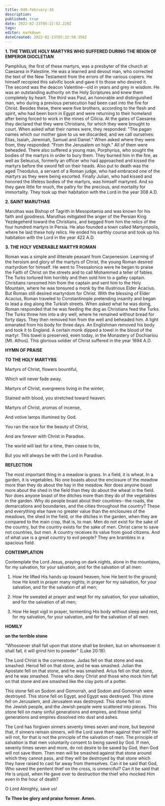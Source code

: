 ```yaml
---
title: 048-february-16
description: 
published: true
date: 2022-02-23T05:22:52.220Z
tags: 
editor: markdown
dateCreated: 2022-02-23T05:22:50.350Z
---
```



**1. THE TWELVE HOLY MARTYRS WHO SUFFERED DURING THE REIGN OF EMPEROR DIOCLETIAN**

Pamphilus, the first of these martyrs, was a presbyter of the church at Caesarea in Palestine. He was a learned and devout man, who corrected the text of the New Testament from the errors of the various copiers. He himself recopied this salvific book and gave it to those who desired it. The second was the deacon Valentine--old in years and grey in wisdom. He was an outstanding authority on the Holy Scriptures and knew them completely by heart. The third was Paul, an honorable and distinguished man, who during a previous persecution had been cast into the fire for Christ. Besides these, there were five brothers, according to the flesh and spirit, who had been born in Egypt and were returning to their homeland after being forced to work in the mines of Cilicia. At the gates of Caesarea they declared that they were Christians, for which they were brought to court. When asked what their names were, they responded: "The pagan names which our mother gave to us we discarded, and we call ourselves:  Elias, Isaiah, Jeremiah, Samuel and Daniel." When asked where they were from, they responded: "From the Jerusalem on high." All of them were beheaded. There also suffered a young man, Porphyrius, who sought the bodies of the martyrs in order to bury them. They burned him in the fire, as well as Seleucus, formerly an officer who had approached and kissed the martyrs before the sword fell on their heads. Also put to death was the aged Theodulus, a servant of a Roman judge, who had embraced one of the martyrs as they were being escorted. Finally Julian, who had kissed and honored the lifeless bodies of the martyrs, was himself martyred. And so they gave little for much, the paltry for the precious, and mortality for immortality. They took up their habitation with the Lord in the year 308 A.D.

**2. SAINT MARUTHAS**

Maruthas was Bishop of Tagrith in Mesopotamia and was known for his faith and goodness. Maruthas mitigated the anger of the Persian King Yezdegeherd toward the Christians, and begged from him the relics of the four hundred martyrs in Persia. He also founded a town called Martyropolis, where he laid these holy relics. He ended his earthly course and took up his habitation with the Lord in the year 422 A.D.

**3. THE HOLY VENERABLE MARTYR ROMAN**

Roman was a simple and illiterate peasant from Carpenesion. Learning of the heroism and glory of the martyrs of Christ, the young Roman desired martyrdom for himself. He went to Thessalonica were he began to praise the Faith of Christ on the streets and to call Mohammed a teller of fables. The Turks tortured him horribly and then sold him to a galley captain. Christians ransomed him from the captain and sent him to the Holy Mountain, where he was tonsured a monk by the illustrious Elder Acacius. But Roman still desired martyrdom for Christ. With the blessing of Elder Acacius, Roman traveled to Constantinople pretending insanity and began to lead a dog along the Turkish streets. When asked what he was doing, Roman responded that he was feeding the dog as Christians feed the Turks. The Turks threw him into a dry well, where he remained without bread for forty days. They then removed him from the well and beheaded him. A light emanated from his body for three days. An Englishman removed his body and took it to England. A certain monk dipped a towel in the blood of the martyr. This towel is preserved, even today, in the Monastery of Dochiariou [Mt. Athos]. This glorious soldier of Christ suffered in the year 1694 A.D.



**HYMN OF PRAISE**

**TO THE HOLY MARTYRS**

Martyrs of Christ, flowers bountiful,

Which will never fade away.

Martyrs of Christ, evergreens living in the winter,

Stained with blood, you stretched toward heaven.

Martyrs of Christ, aromas of incense,

And votive lamps illumined by God.

You ran the race for the beauty of Christ,

And are forever with Christ in Paradise.

The world will last for a time, then cease to be,

But you will always be with the Lord in Paradise.


**REFLECTION**

The most important thing in a meadow is grass. In a field, it is wheat. In a garden, it is vegetables. No one boasts about the enclosure of the meadow more than they do about the hay in the meadow. Nor does anyone boast more about the shed in the field than they do about the wheat in the field. Nor does anyone boast of the ditches more than they do of the vegetables in the garden. Why do people boast about their countries--the roads, the demarcations and boundaries, and the cities throughout the country? These and everything else have no greater value than the enclosures of the meadows, the shed in the field, or the ditches in the garden, when they are compared to the main crop, that is, to man. Men do not exist for the sake of the country, but the country exists for the sake of men. Christ came to save not countries, but men. A country receives its value from good citizens. And of what use is a great country to evil people? They are brambles in a spacious field.



**CONTEMPLATION**


Contemplate the Lord Jesus, praying on dark nights, alone in the mountains, for my salvation, for your salvation, and for the salvation of all men:

1.  How He lifted His hands up toward heaven; how He bent to the ground; how He knelt in prayer many nights; in prayer for my salvation, for your salvation, and for the salvation of all men;

1.  How He sweated at prayer and wept for my salvation, for your salvation, and for the salvation of all men;

1.  How He kept vigil in prayer, tormenting His body without sleep and rest, for my salvation, for your salvation, and for the salvation of all men.



**HOMILY**

**on the terrible stone**

"Whosoever shall fall upon that stone shall be broken, but on whomsoever it shall fall, it will grind him to powder" (Luke 20:18).

The Lord Christ is the cornerstone. Judas fell on that stone and was smashed. Herod fell on that stone, and he was smashed. Julian the Apostate fell on that stone, and he was smashed. Arius fell on that stone, and he was smashed. Those who deny Christ and those who mock him fall on that stone and are smashed like the clay pots of a potter.

This stone fell on Sodom and Gomorrah, and Sodom and Gomorrah were destroyed. This stone fell on Egypt, and Egypt was destroyed. This stone fell on Jerusalem, and Jerusalem was destroyed. This stone fell on the Jewish people, and the Jewish people were scattered into pieces. This stone fell on many sinful generations and empires, and those sinful generations and empires dissolved into dust and ashes.

The Lord has forgiven sinners seventy times seven and more, but beyond that, if sinners remain sinners, will the Lord save them against their will? He will not, for that is not the principle of the salvation of men. The principle of salvation is that men voluntarily consent to being saved by God. If men, seventy times seven and more, do not desire to be saved by God, then God will not save them. Then men will be smashed against that stone around which they cannot pass, and they will be destroyed by that stone which they have raised to cast far away from themselves. Can it be said that God, Who saved the penitent thief on the cross, is unmerciful? Can it be said that He is unjust, when He gave over to destruction the thief who mocked Him even in the hour of death?

O Lord Almighty, save us!

**To Thee be glory and praise forever. Amen.**

  
